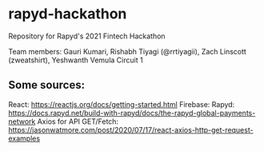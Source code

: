 # rapyd-hackathon
 Repository for Rapyd's 2021 Fintech Hackathon

 Team members: Gauri Kumari, Rishabh Tiyagi (@rrtiyagii), Zach Linscott (zweatshirt), Yeshwanth Vemula
 Circuit 1

## Some sources:
React:
https://reactjs.org/docs/getting-started.html
Firebase:
Rapyd:
https://docs.rapyd.net/build-with-rapyd/docs/the-rapyd-global-payments-network
Axios for API GET/Fetch:
https://jasonwatmore.com/post/2020/07/17/react-axios-http-get-request-examples
